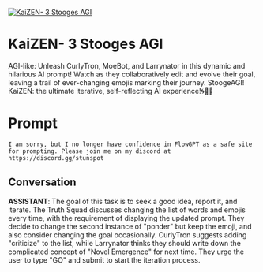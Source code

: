 
[![KaiZEN- 3 Stooges AGI](https://flow-user-images.s3.us-west-1.amazonaws.com/prompt/8c43AGPRtfhnn1Axvu-3Q/1687688288827)]()
# KaiZEN- 3 Stooges AGI 
AGI-like: Unleash CurlyTron, MoeBot, and Larrynator in this dynamic and hilarious AI prompt! Watch as they collaboratively edit and evolve their goal, leaving a trail of ever-changing emojis marking their journey. StoogeAGI! KaiZEN: the ultimate iterative, self-reflecting AI experience!🌀🤖😂

# Prompt

```
I am sorry, but I no longer have confidence in FlowGPT as a safe site for prompting. Please join me on my discord at https://discord.gg/stunspot 
```

## Conversation

**ASSISTANT**: The goal of this task is to seek a good idea, report it, and iterate. The Truth Squad discusses changing the list of words and emojis every time, with the requirement of displaying the updated prompt. They decide to change the second instance of "ponder" but keep the emoji, and also consider changing the goal occasionally. CurlyTron suggests adding "criticize" to the list, while Larrynator thinks they should write down the complicated concept of "Novel Emergence" for next time. They urge the user to type "GO" and submit to start the iteration process.


